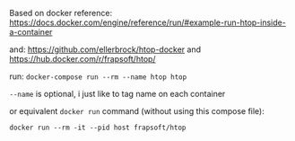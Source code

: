 Based on docker reference: https://docs.docker.com/engine/reference/run/#example-run-htop-inside-a-container

and: https://github.com/ellerbrock/htop-docker and https://hub.docker.com/r/frapsoft/htop/

run: `docker-compose run --rm --name htop htop`

`--name` is optional, i just like to tag name on each container

or equivalent `docker run` command (without using this compose file):

`docker run --rm -it --pid host frapsoft/htop`